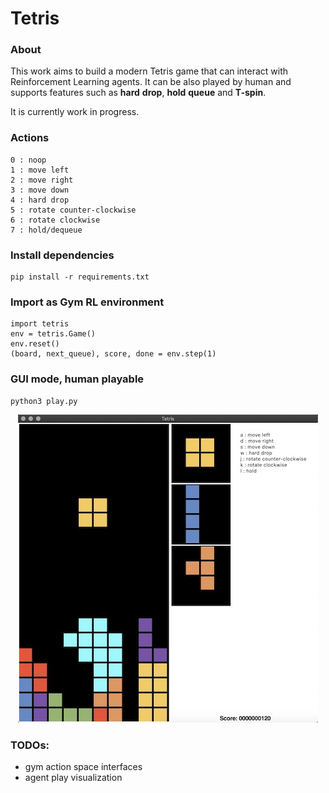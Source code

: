 # Tetris

### About

This work aims to build a modern Tetris game that can interact with Reinforcement Learning agents. It can be also played by human and supports features such as **hard** **drop**, **hold** **queue** and **T-spin**.

It is currently work in progress.

### Actions

    0 : noop
    1 : move left
    2 : move right
    3 : move down
    4 : hard drop
    5 : rotate counter-clockwise
    6 : rotate clockwise
    7 : hold/dequeue

### Install dependencies

    pip install -r requirements.txt

### Import as Gym RL environment

    import tetris
    env = tetris.Game()
    env.reset()
    (board, next_queue), score, done = env.step(1)

### GUI mode, human playable

    python3 play.py

<p align="center">
  <img src="/imgs/gui.jpg" alt="GUI"/>
</p>

### TODOs:

- gym action space interfaces
- agent play visualization
